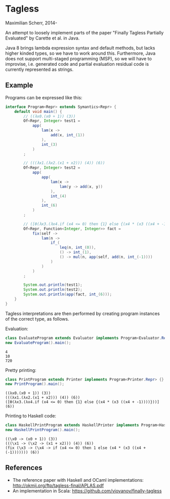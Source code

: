 Tagless
===

Maximilian Scherr, 2014-

An attempt to loosely implement parts of the paper "Finally Tagless Partially Evaluated" by Carette et al.
in Java.

Java 8 brings lambda expression syntax and default methods, but lacks higher kinded types, so we have to work around this.
Furthermore, Java does not support multi-staged programming (MSP), so we will have to improvise, i.e. generated code and partial evaluation residual code is currently represented as strings.

Example
---

Programs can be expressed like this:
```Java
interface Program<Repr> extends Symantics<Repr> {
    default void main() {
        // ((λx0.(x0 + 1)) (3))
        Of<Repr, Integer> test1 =
            app(
                lam(x ->
                    add(x, int_(1))
                ),
                int_(3)
            )
        ;

        // (((λx1.(λx2.(x1 + x2))) (4)) (6))
        Of<Repr, Integer> test2 =
            app(
                app(
                    lam(x ->
                        lam(y -> add(x, y))
                    ),
                    int_(4)
                ),
                int_(6)
            )
        ;

        // ([θ(λx3.(λx4.if (x4 <= 0) then {1} else {(x4 * (x3 ((x4 + -1))))}))] (6))
        Of<Repr, Function<Integer, Integer>> fact =
            fix(self ->
                lam(n ->
                    if_(
                        leq(n, int_(0)),
                        () -> int_(1),
                        () -> mul(n, app(self, add(n, int_(-1))))
                    )
                )
            )
        ;

        System.out.println(test1);
        System.out.println(test2);
        System.out.println(app(fact, int_(6)));
    }
}
```
Tagless interpretations are then performed by creating program instances of the correct type, as follows.

Evaluation:
```Java
class EvaluateProgram extends Evaluator implements Program<Evaluator.Repr> {}
new EvaluateProgram().main();
```
```
4
10
720
```
Pretty printing:
```Java
class PrintProgram extends Printer implements Program<Printer.Repr> {}
new PrintProgram().main();
```
```
((λx0.(x0 + 1)) (3))
(((λx1.(λx2.(x1 + x2))) (4)) (6))
([θ(λx3.(λx4.if (x4 <= 0) then {1} else {(x4 * (x3 ((x4 + -1))))}))] (6))
```

Printing to Haskell code:
```Java
class HaskellPrintProgram extends HaskellPrinter implements Program<HaskellPrinter.Repr> {}
new HaskellPrintProgram().main();
```
```
((\x0 -> (x0 + 1)) (3))
(((\x1 -> (\x2 -> (x1 + x2))) (4)) (6))
(fix (\x3 -> (\x4 -> if (x4 <= 0) then 1 else (x4 * (x3 ((x4 + (-1))))))) (6))
```

References
---

* The reference paper with Haskell and OCaml implementations: http://okmij.org/ftp/tagless-final/APLAS.pdf
* An implementation in Scala: https://github.com/vjovanov/finally-tagless
